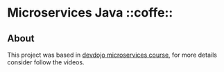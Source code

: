 # Microservices Java ::coffe::

## About
This project was based in [devdojo microservices course](https://www.youtube.com/watch?v=pKkZ3KFLPQ8), for more details consider follow the videos.
